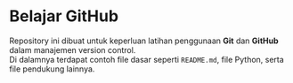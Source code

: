 # Belajar GitHub

Repository ini dibuat untuk keperluan latihan penggunaan **Git** dan **GitHub** dalam manajemen version control.  
Di dalamnya terdapat contoh file dasar seperti `README.md`, file Python, serta file pendukung lainnya.
